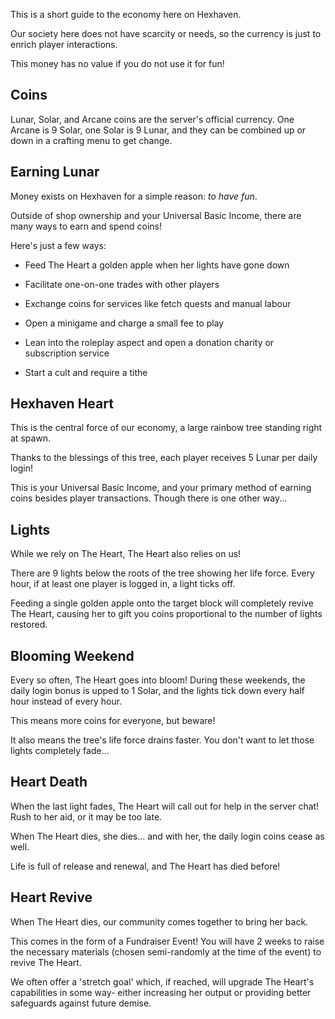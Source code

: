 This is a short guide to the economy here on Hexhaven.

Our society here does not have scarcity or needs, so the currency is just to enrich player interactions.

This money has no value if you do not use it for fun!

## Coins

Lunar, Solar, and Arcane coins are the server's official currency. One Arcane is 9 Solar, one Solar is 9 Lunar, and they can be combined up or down in a crafting menu to get change.

## Earning Lunar

Money exists on Hexhaven for a simple reason: *to have fun*.

Outside of shop ownership and your Universal Basic Income, there are many ways to earn and spend coins!

Here's just a few ways:
* Feed The Heart a golden apple when her lights have gone down
* Facilitate one-on-one trades with other players
* Exchange coins for services like fetch quests and manual labour

* Open a minigame and charge a small fee to play
* Lean into the roleplay aspect and open a donation charity or subscription service
* Start a cult and require a tithe

## Hexhaven Heart

This is the central force of our economy, a large rainbow tree standing right at spawn.

Thanks to the blessings of this tree, each player receives 5 Lunar per daily login!

This is your Universal Basic Income, and your primary method of earning coins besides player transactions. Though there is one other way...

## Lights

While we rely on The Heart, The Heart also relies on us!

There are 9 lights below the roots of the tree showing her life force. Every hour, if at least one player is logged in, a light ticks off.

Feeding a single golden apple onto the target block will completely revive The Heart, causing her to gift you coins proportional to the number of lights restored.

## Blooming Weekend

Every so often, The Heart goes into bloom! During these weekends, the daily login bonus is upped to 1 Solar, and the lights tick down every half hour instead of every hour.

This means more coins for everyone, but beware!

It also means the tree's life force drains faster. You don't want to let those lights completely fade...

## Heart Death

When the last light fades, The Heart will call out for help in the server chat! Rush to her aid, or it may be too late.

When The Heart dies, she dies... and with her, the daily login coins cease as well.

Life is full of release and renewal, and The Heart has died before!

## Heart Revive

When The Heart dies, our community comes together to bring her back.

This comes in the form of a Fundraiser Event! You will have 2 weeks to raise the necessary materials (chosen semi-randomly at the time of the event) to revive The Heart.

We often offer a 'stretch goal' which, if reached, will upgrade The Heart's capabilities in some way- either increasing her output or providing better safeguards against future demise.